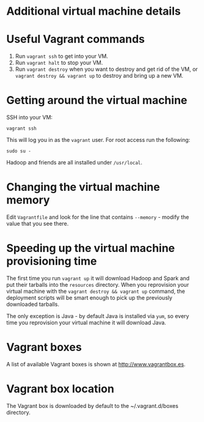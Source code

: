 Additional virtual machine details
==================================


# Useful Vagrant commands

1. Run ```vagrant ssh``` to get into your VM.
2. Run ```vagrant halt``` to stop your VM.
3. Run ```vagrant destroy``` when you want to destroy and get rid of the VM, or
```vagrant destroy && vagrant up``` to destroy and bring up a new VM.

# Getting around the virtual machine

SSH into your VM:

```vagrant ssh```

This will log you in as the `vagrant` user.
For root access run the following:

```sudo su -```

Hadoop and friends are all installed under `/usr/local`.


# Changing the virtual machine memory

Edit `Vagrantfile` and look for the line that contains `--memory` - modify
the value that you see there.

# Speeding up the virtual machine provisioning time

The first time you run `vagrant up` it will download Hadoop and Spark
and put their tarballs into the `resources` directory.  When you
reprovision your virtual machine with the `vagrant destroy && vagrant up`
command, the deployment scripts will be smart enough to pick up the
previously downloaded tarballs.

The only exception is Java - by default Java is installed via `yum`,
so every time you reprovision your virtual machine it will download
Java.

# Vagrant boxes
A list of available Vagrant boxes is shown at http://www.vagrantbox.es.

# Vagrant box location
The Vagrant box is downloaded by default to the ~/.vagrant.d/boxes directory.

